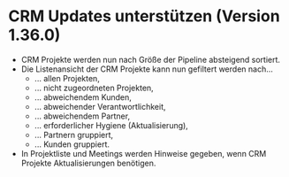 # CRM Updates unterstützen (Version 1.36.0)

- CRM Projekte werden nun nach Größe der Pipeline absteigend sortiert.
- Die Listenansicht der CRM Projekte kann nun gefiltert werden nach...
  - ... allen Projekten,
  - ... nicht zugeordneten Projekten,
  - ... abweichendem Kunden,
  - ... abweichender Verantwortlichkeit,
  - ... abweichendem Partner,
  - ... erforderlicher Hygiene (Aktualisierung),
  - ... Partnern gruppiert,
  - ... Kunden gruppiert.
- In Projektliste und Meetings werden Hinweise gegeben, wenn CRM Projekte Aktualisierungen benötigen.
